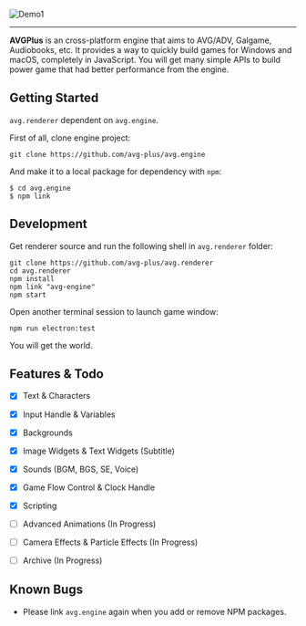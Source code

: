 ![Demo1](https://user-images.githubusercontent.com/1910783/39823101-d7e1fd22-53de-11e8-9bb2-b4db1ad04292.png)

---

**AVGPlus** is an cross-platform engine that aims to AVG/ADV, Galgame, Audiobooks, etc. It provides a way to quickly build games for Windows and macOS, completely in JavaScript. You will get many simple APIs to build power game that had better performance from the engine.

## Getting Started
`avg.renderer` dependent on `avg.engine`.

First of all, clone engine project:
```shell
git clone https://github.com/avg-plus/avg.engine
```

And make it to a local package for dependency with `npm`:
```shell
$ cd avg.engine
$ npm link
```

## Development
Get renderer source and run the following shell in `avg.renderer` folder:
```shell
git clone https://github.com/avg-plus/avg.renderer
cd avg.renderer
npm install
npm link "avg-engine"
npm start
```

Open another terminal session to launch game window:
```shell
npm run electron:test
```

You will get the world.

## Features & Todo
- [x] Text & Characters
- [x] Input Handle & Variables
- [x] Backgrounds
- [x] Image Widgets & Text Widgets (Subtitle)
- [x] Sounds (BGM, BGS, SE, Voice)
- [x] Game Flow Control & Clock Handle
- [x] Scripting
- [ ] Advanced Animations (In Progress)
- [ ] Camera Effects & Particle Effects (In Progress)
- [ ] Archive (In Progress)


## Known Bugs
- Please link `avg.engine` again when you add or remove NPM packages.
